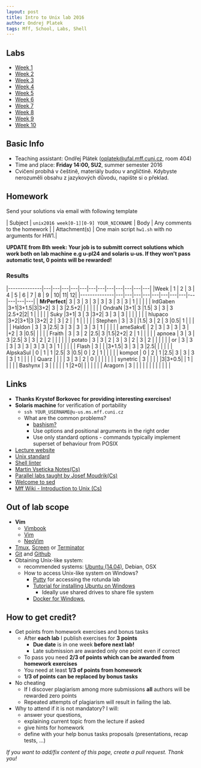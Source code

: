 ```yaml
---
layout: post
title: Intro to Unix lab 2016
author: Ondrej Platek
tags: Mff, School, Labs, Shell
---
```


Labs
----
- [Week 1](/2016/02/22/unix-week-1/)
- [Week 2](/2016/02/29/unix-week-2/)
- [Week 3](/2016/03/11/unix-week-3/)
- [Week 4](/2016/03/18/unix-week-4/)
- [Week 5](/2016/03/25/unix-week-5/)
- [Week 6](/2016/04/05/unix-week-6/)
- [Week 7](/2016/04/14/unix-week-7/)
- [Week 8](/2016/04/21/unix-week-8/)
- [Week 9](/2016/04/29/unix-week-9/)
- [Week 10](/2016/05/05/unix-week-10/)

Basic Info
----------
- Teaching assistant: Ondřej Plátek (oplatek@ufal.mff.cuni.cz, room 404)
- Time and place: **Friday 14:00, SU2**, summer semester 2016
- Cvičení probíhá v češtině, materiály budou v angličtině. Kdybyste nerozuměli obsahu z jazykových důvodu, napište si o překlad.

Homework
--------
Send your solutions via email with following template

| Subject | `unix2016 week[0-1][0-9] YOUR_NICKNAME`
| Body    | Any comments to the homework |
| Attachment(s) | One main script `hw1.sh` with no arguments for HW1.|

 **UPDATE from 8th week: Your job is to submitt correct solutions which work both on lab machine e.g u-pl24 and solaris u-us. If they won't pass automatic test, 0 points will be rewarded!** 

### Results

|--------------|---|---|---|---|---|---|---|---|---|---|---|---|
|Week          | 1 | 2 | 3 | 4 | 5 | 6 | 7 | 8 | 9 | 10| 11| 12|
|--------------|---|---|---|---|---|---|---|---|---|---|---|---|
| **MrPerfect**| 3 | 3 | 3 | 3 | 3 | 3 | 3 | 3 | 1 |   |   |   |
| lrdGaben     |3+1|3+1.5|3|3+2| 3 | 3 |2.5+2| |   |   |   |   |
| OndraN       |3+1| 3 |1.5| 3 | 3 | 3 |2.5+2|2| 1 |   |   |   |
| Suky         |3+1| 3 | 3 |3+2| 3 | 3 | 3 |   |   |   |   |   |
| hlupaco      |3+2|3+1|3  |3+2| 2 | 3 | 2 |   | 1 |   |   |   |
| Stephen      | 3 | 3 |   |1.5| 3 | 2 | 3 |0.5| 1 |   |   |   |
| Haldon       | 3 | 3 |2.5| 3 | 3 | 3 | 3 | 3 | 1 |   |   |   |
| ameSakvE     | 2 | 3 | 3 | 3 | 3 |   |+2 | 3 |0.5|   |   |   |
| Fraith       | 3 | 3 | 2 |2.5| 3 |1.5|2+2| 2 | 1 |   |   |   |
| apnoea       | 3 | 3 | 3 |2.5| 3 | 3 | 2 | 2 |   |   |   |   |
| potato       | 3 | 3 | 2 | 3 | 3 | 2 | 3 | 2 |   |   |   |   |
| or           | 3 | 3 | 3 | 3 | 3 | 3 | 3 | 3 | 1 |   |   |   |
| Flash        | 3 |   | |3+1.5| 3 | 3 | 3 |2.5|   |   |   |   |
| AlpskaSul    | 0 | 1 | 1 |2.5| 3 |0.5| 0 | 2 | 1 |   |   |   |
| kompot       | 0 | 2 | 1 |2.5| 3 | 3 | 3 | 3 | 1 |   |   |   |
| Quarz        |   |   |   | 3 | 3 | 2 | 0 |   |   |   |   |   |
| synetric     | 3 |   |   |   |   |3|3+0.5|   | 1 |   |   |   |
| Bashynx      | 3 |   |   |   |   | 1 |2+0|   |   |   |   |   |
| Aragorn      | 3 |   |   |   |   |   |   |   |   |   |   |   |


Links
-----
- **Thanks Krystof Borkovec for providing interesting exercises!**
- **Solaris machine** for verification of portability
    - `ssh YOUR_USERNAME@u-us.ms.mff.cuni.cz`
    - What are the common problems?
        - [bashism?][bashism]
        - Use options and positional arguments in the right order
        - Use only standard options - commands typically implement superset of behaviour from POSIX 
- [Lecture website][lecture]
- [Unix standard][unix-standard]
- [Shell linter][shell-linter]
- [Martin Vseticka Notes(Cs)][vseticka]
- [Parallel labs taught by Josef Moudrik(Cs)][moudrik]
- [Welcome to sed][sed]
- [Mff Wiki - Introduction to Unix (Cs)][wiki-unix]

Out of lab scope
----------------
- **Vim**
    - [Vimbook][vimbook]
    - [Vim][vim]
    - [NeoVim][neovim]
- [Tmux][tmux], [Screen][screen] or [Terminator][terminator]
- [Git][git] and [Github][github]
- Obtaining Unix-like system:
    - recommended systems: [Ubuntu (14.04)][ubuntu-install], Debian, OSX
    - How to access Unix-like system on Windows? 
        - [Putty][putty] for accessing the rotunda lab
        - [Tutorial for installing Ubuntu on Windows][virtualbox-on-windows]
            - Ideally use shared drives to share file system
        - [Docker for Windows][docker-win],

How to get credit?
------------------
- Get points from homework exercises and bonus tasks
    - After **each lab** I publish exercises for **3 points**
        - **Due date** is in one week **before next lab!**
        - Late submission are awarded only one point even if correct
    - To pass you need **2/3 of points which can be awarded from homework exercises**
    - You need  at least **1/3 of points from homework**
    - **1/3 of points can be replaced by bonus tasks**
- No cheating
    - If I discover plagiarism among more submissions **all** authors will be rewarded zero points
    - Repeated attempts of plagiarism will result in failing the lab.
- Why to attend if it is not mandatory? I will:
    - answer your questions,
    - explaining current topic from the lecture if asked
    - give hints for homework
    - define with your help bonus tasks proposals (presentations, recap tests, ...)



*If you want to add/fix content of this page, create a pull request. Thank you!*


[sed]: http://sed.sourceforge.net/
[wiki-unix]: http://wiki.matfyz.cz/wiki/%C3%9Avod_do_UNIXu
[vseticka]: http://www.martinvseticka.eu/index.php?sekce=browse&page=79
[moudrik]: http://j2m.cz/~jm/vyuka/unix2016/
[github]: https://guides.github.com/activities/hello-world/
[git]: http://git-scm.com/docs/gittutorial
[screen]: https://www.gnu.org/software/screen/
[tmux]: https://tmux.github.io/
[vim]: https://github.com/vim/vim
[neovim]: https://github.com/neovim/neovim
[vimbook]: ftp://ftp.vim.org/pub/vim/doc/book/vimbook-OPL.pdf
[docker-win]: https://docs.docker.com/windows/step_one/

[unix-standard]: http://ktiml.mff.cuni.cz/~kucerap/unix/susv4tc1/index.html
[rotunda-unix]: http://wiki.ms.mff.cuni.cz/wiki/laborato%C5%99_UNIX
[rotunda-rights]: http://wiki.ms.mff.cuni.cz/wiki/Pr%C3%A1va_UNIX
[shell-linter]: http://www.shellcheck.net/
[pkucera-lab]: http://ktiml.mff.cuni.cz/~kucerap/unix/
[terminator]: http://gnometerminator.blogspot.cz/p/introduction.html
[virtualbox-on-windows]: http://blog.en.uptodown.com/virtualize-ubuntu-14-04-windows-using-virtualbox/
[putty]: http://www.putty.org/
[ubuntu-install]: http://www.ubuntu.com/download/desktop/install-ubuntu-desktop
[lecture]: http://www.ms.mff.cuni.cz/~forst/teaching.html
[bashism]: http://mywiki.wooledge.org/Bashism

